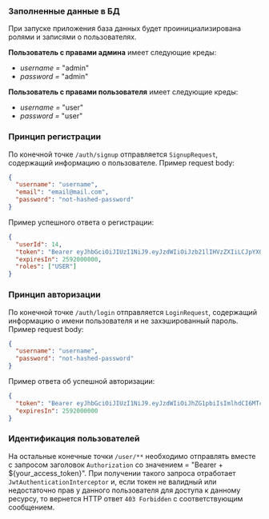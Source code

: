 ### Заполненные данные в БД
При запуске приложения база данных будет проинициализирована ролями и записями о пользователях. 

__Пользователь с правами админа__ имеет следующие креды:
* _username =_ "admin"
* _password =_ "admin"

__Пользователь с правами пользователя__ имеет следующие креды:
* _username =_ "user"
* _password =_ "user"

### Принцип регистрации
По конечной точке `/auth/signup` отправляется `SignupRequest`, содержащий информацию о пользователе. Пример request body:

```json
{
  "username": "username",
  "email": "email@mail.com",
  "password": "not-hashed-password"
}
```

Пример успешного ответа о регистрации: 

```json
{
  "userId": 14,
  "token": "Bearer eyJhbGciOiJIUzI1NiJ9.eyJzdWIiOiJzb21lIHVzZXIiLCJpYXQiOjE3MzEzNDg5MDAsImV4cCI6MTczMzk0MDkwMH0.suwbG98JTi8kZ9_MeRh-gun3fxFCUcAVvKSRZLrV5a4",
  "expiresIn": 2592000000,
  "roles": ["USER"]
}
```

### Принцип авторизации
По конечной точке `/auth/login` отправляется `LoginRequest`, содержащий информацию о имени пользователя и не захэшированный пароль. Пример request body:

```json
{
  "username": "username",
  "password": "not-hashed-password"
}
```

Пример ответа об успешной авторизации:

```json
{
  "token": "Bearer eyJhbGciOiJIUzI1NiJ9.eyJzdWIiOiJhZG1pbiIsImlhdCI6MTczMTA3NzUzOSwiZXhwIjoxNzMzNjY5NTM5fQ.FWAPvPUGfeW5SwOealj0H8QSl9O3I7rOoes6BtF_Acw",
  "expiresIn": 2592000000
}
```

### Идентификация пользователей
На остальные конечные точки `/user/**` необходимо отправлять вместе с запросом заголовок `Authorization` со значением = "Bearer + ${your_access_token}". При получении такого запроса отработает `JwtAuthenticationInterceptor` и, если токен не валидный или недостаточно прав у данного пользователя для доступа к данному ресурсу, то вернется HTTP ответ `403 Forbidden` с соответствующим сообщением. 